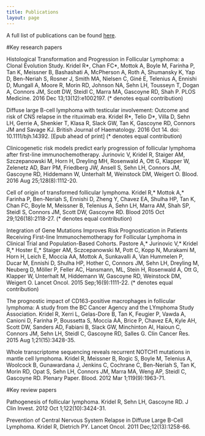 ```yaml
---
title: Publications
layout: page
---
```


A full list of publications can be found [here](https://scholar.google.lu/citations?user=JFRauOgAAAAJ&hl=en).

#Key research papers

Histological Transformation and Progression in Follicular Lymphoma: a Clonal Evolution Study. Kridel R\*, Chan FC\*, Mottok A, Boyle M, Farinha P, Tan K, Meissner B, Bashashati A, McPherson A, Roth A, Shumansky K, Yap D, Ben-Neriah S, Rosner J, Smith MA, Nielsen C, Giné E, Telenius A, Ennishi D, Mungall A, Moore R, Morin RD, Johnson NA, Sehn LH, Tousseyn T, Dogan A, Connors JM, Scott DW, Steidl C, Marra MA, Gascoyne RD, Shah P. PLOS Medicine. 2016 Dec 13;13(12):e1002197. (\* denotes equal contribution)

Diffuse large B-cell lymphoma with testicular involvement: Outcome and risk of CNS relapse in the rituximab era. Kridel R\*, Telio D\*, Villa D, Sehn LH, Gerrie A, Shenkier T, Klasa R, Slack GW, Tan K, Gascoyne RD, Connors JM and Savage KJ. British Journal of Haematology. 2016 Oct 14. doi: 10.1111/bjh.14392. [Epub ahead of print] (\* denotes equal contribution)

Clinicogenetic risk models predict early progression of follicular lymphoma after first-line immunochemotherapy. Jurinovic V, Kridel R, Staiger AM, Szczepanowski M, Horn H, Dreyling MH, Rosenwald A, Ott G, Klapper W, Zelenetz AD, Barr PM, Friedberg JW, Ansell S, Sehn LH, Connors JM, Gascoyne RD, Hiddemann W, Unterhalt M, Weinstock DM, Weigert O. Blood. 2016 Aug 25;128(8):1112-20.

Cell of origin of transformed follicular lymphoma. Kridel R,\* Mottok A,\* Farinha P, Ben-Neriah S, Ennishi D, Zheng Y, Chavez EA, Shulha HP, Tan K, Chan FC, Boyle M, Meissner B, Telenius A, Sehn LH, Marra AM, Shah SP, Steidl S, Connors JM, Scott DW, Gascoyne RD. Blood 2015 Oct 29;126(18):2118-27. (\* denotes equal contribution)

Integration of Gene Mutations Improves Risk Prognostication in Patients Receiving First-line Immunochemotherapy for Follicular Lymphoma in Clinical Trial and Population-Based Cohorts. Pastore A,\* Jurinovic V,\* Kridel R,\* Hoster E,\* Staiger AM, Sczcepanowski M, Pott C, Kopp N, Murakami M, Horn H, Leich E, Moccia AA, Mottok A, Sunkavalli A, Van Hummelen P, Ducar M, Ennishi D, Shulha HP, Hother C, Connors JM, Sehn LH, Dreyling M, Neuberg D, Möller P, Feller AC, Hansmann, ML, Stein H, Rosenwald A, Ott G, Klapper W, Unterhalt M, Hiddemann W, Gascoyne RD, Weinstock DM, Weigert O. Lancet Oncol. 2015 Sep;16(9):1111-22. (\* denotes equal contribution)

The prognostic impact of CD163-positive macrophages in follicular lymphoma: A study from the BC Cancer Agency and the LYmphoma Study Association. Kridel R, Xerri L, Gelas-Dore B, Tan K, Feugier P, Vawda A, Canioni D, Farinha P, Boussetta S, Moccia AA, Brice P, Chavez EA, Kyle AH, Scott DW, Sanders AD, Fabiani B, Slack GW, Minchinton AI, Haioun C, Connors JM, Sehn LH, Steidl C, Gascoyne RD, Salles G. Clin Cancer Res. 2015 Aug 1;21(15):3428-35.

Whole transcriptome sequencing reveals recurrent NOTCH1 mutations in mantle cell lymphoma. Kridel R, Meissner B, Rogic S, Boyle M, Telenius A, Woolcock B, Gunawardana J, Jenkins C, Cochrane C, Ben-Neriah S, Tan K, Morin RD, Opat S, Sehn LH, Connors JM, Marra MA, Weng AP, Steidl C, Gascoyne RD. Plenary Paper. Blood. 2012 Mar 1;119(9):1963-71.

#Key review papers

Pathogenesis of follicular lymphoma. Kridel R, Sehn LH, Gascoyne RD. J Clin Invest. 2012 Oct 1;122(10):3424-31.

Prevention of Central Nervous System Relapse in Diffuse Large B-Cell Lymphoma. Kridel R, Dietrich PY. Lancet Oncol. 2011 Dec;12(13):1258-66.
